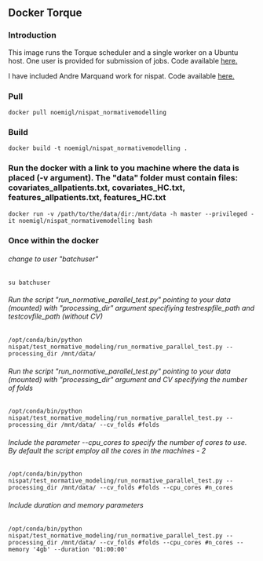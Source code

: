 ## Docker Torque

### Introduction

This image runs the Torque scheduler and a single worker on a Ubuntu host. One user is provided for submission of jobs. Code available [here.](https://github.com/neilav/docker-torque)

I have included Andre Marquand work for nispat. Code available [here.](https://github.com/amarquand/nispat)

### Pull
`docker pull noemigl/nispat_normativemodelling`

### Build
`docker build -t noemigl/nispat_normativemodelling .`

### Run the docker with a link to you machine where the data is placed (-v argument). The "data" folder must contain files: covariates_allpatients.txt, covariates_HC.txt, features_allpatients.txt, features_HC.txt

`docker run -v /path/to/the/data/dir:/mnt/data -h master --privileged -it noemigl/nispat_normativemodelling bash`

### Once within the docker
###### change to user "batchuser"
`su batchuser`

###### Run the script "run_normative_parallel_test.py" pointing to your data (mounted) with "processing_dir" argument specifiying testrespfile_path and testcovfile_path (without CV)
`/opt/conda/bin/python nispat/test_normative_modeling/run_normative_parallel_test.py --processing_dir /mnt/data/`

###### Run the script "run_normative_parallel_test.py" pointing to your data (mounted) with "processing_dir" argument and CV specifying the number of folds
`/opt/conda/bin/python nispat/test_normative_modeling/run_normative_parallel_test.py --processing_dir /mnt/data/ --cv_folds #folds`

###### Include the parameter --cpu_cores to specify the number of cores to use. By default the script employ all the cores in the machines - 2

`/opt/conda/bin/python nispat/test_normative_modeling/run_normative_parallel_test.py --processing_dir /mnt/data/ --cv_folds #folds --cpu_cores #n_cores`

###### Include duration and memory parameters 
`/opt/conda/bin/python nispat/test_normative_modeling/run_normative_parallel_test.py --processing_dir /mnt/data/ --cv_folds #folds --cpu_cores #n_cores --memory '4gb' --duration '01:00:00' 
`
